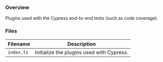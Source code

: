 ### Overview

Plugins used with the Cypress end-to-end tests (such as code coverage).

### Files

| Filename     | Description                                                                               |
|--------------|-------------------------------------------------------------------------------------------|
| `index.ts`   | Initialize the plugins used with Cypress.                                                 |
